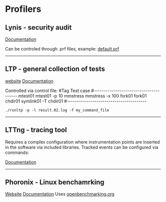 # Profilers

## Lynis - security audit
[Documentation](https://cisofy.com/documentation/lynis/configuration/#lynis-profiles)

Can be controled through .prf files, example: [default.prf](https://github.com/CISOfy/lynis/blob/master/default.prf)

---

## LTP - general collection of tests
[website](http://linux-test-project.github.io/)
[Documentation](http://ltp.sourceforge.net/documentation/how-to/ltp.php#_3.4)

Controlled via control file:
#Tag       Test case
#---------------------------------------
mtest01     mtest01 -p 10
mmstress    mmstress -x 100
fork01      fork01
chdir01     symlink01 -T chdir01
#----------------------------------------

```
./runltp -p -l result.02.log -f my_command_file
```

---

## LTTng - tracing tool

Requires a complex configuration where instrumentation points are inserted in the software via included libraries. Tracked events can be configured via commands:

[Documentation](http://lttng.org/docs/v2.9/#doc-controlling-tracing)

---

## Phoronix - Linux benchamrking

[Website](https://www.phoronix-test-suite.com/)
[Documentation](http://www.phoronix-test-suite.com/documentation/phoronix-test-suite.pdf)
Uses [openbenchmarking.org](http://openbenchmarking.org/)
